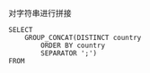 



对字符串进行拼接

```mysql
SELECT 
    GROUP_CONCAT(DISTINCT country
        ORDER BY country
        SEPARATOR ';')
FROM
```


